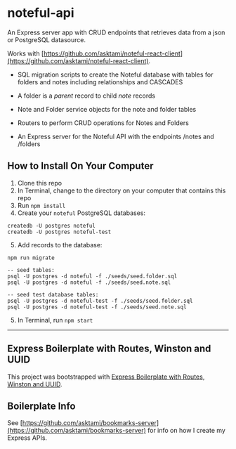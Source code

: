 # noteful-api

An Express server app with CRUD endpoints that retrieves data from a json or PostgreSQL datasource.

Works with [https://github.com/asktami/noteful-react-client](https://github.com/asktami/noteful-react-client).

- SQL migration scripts to create the Noteful database with tables for folders and notes including relationships and CASCADES

- A folder is a _parent_ record to child _note_ records

- Note and Folder service objects for the note and folder tables

- Routers to perform CRUD operations for Notes and Folders

- An Express server for the Noteful API with the endpoints /notes and /folders

## How to Install On Your Computer

1. Clone this repo
2. In Terminal, change to the directory on your computer that contains this repo
3. Run `npm install`
4. Create your `noteful` PostgreSQL databases:

```
createdb -U postgres noteful
createdb -U postgres noteful-test
```

5. Add records to the database:

```
npm run migrate

-- seed tables:
psql -U postgres -d noteful -f ./seeds/seed.folder.sql
psql -U postgres -d noteful -f ./seeds/seed.note.sql

-- seed test database tables:
psql -U postgres -d noteful-test -f ./seeds/seed.folder.sql
psql -U postgres -d noteful-test -f ./seeds/seed.note.sql

```

5. In Terminal, run `npm start`

---

## Express Boilerplate with Routes, Winston and UUID

This project was bootstrapped with [Express Boilerplate with Routes, Winston and UUID](https://github.com/asktami/express-boilerplate-routes).

## Boilerplate Info

See [https://github.com/asktami/bookmarks-server](https://github.com/asktami/bookmarks-server) for info on how I create my Express APIs.
